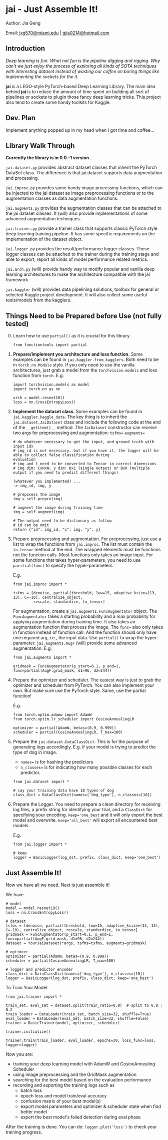 # jai - Just Assemble It!

Author: Jia Geng

Email: jxg570@miami.edu | gjia0214@hotmail.com

## Introduction

*Deep learning is fun. What not fun is the pipeline digging and rigging. Why can't we just enjoy the process
 of exploring all kinds of SOTA techniques with interesting dataset instead of wasting our coffee on boring things like implementing the sockets for the it.*

**jai** is a LEGO-style PyTorch-based Deep Learning Library. 
The main idea behind **jai** is to reduce the amount of time spent on building all sort of pipelines or sockets to plugin those fancy deep learning tricks. This project also tend to create some handy toolkits for Kaggle.

## Dev. Plan

Implement anything popped up in my head when I got time and coffee...

## Library Walk Through 

**Currently the library is in 0.0.-1 version**...

`jai.dataset.py` provides abstract dataset classes that inherit the PyTorch DataSet class. 
The difference is that jai.dataset supports data augmentation and processing.

`jai.improc.py` provides some handy image processing functions, which can be injected to the jai dataset as image
 preprocessing functions or to the augmentation classes as data augmentation functions. 

`jai.augments.py` provides the augmentation classes that can be attached to the jai dataset classes. 
It (will) also provide implementations of some advanced augmentation techniques.

`jai.trainer.py` provide a trainer class that supports classic PyTorch style deep learning training pipeline.
It has some specific requirements on the implementation of the dataset object. 

`jai.logger.py` provides the result/performance logger classes. 
These logger classes can be attached to the trainer during the training stage and able to export, report all kinds of
 model performance related metrics.

`jai.arch.py` (will) provide handy way to modify popular and vanilla deep learning architectures to make the
 architecture compatible with the jai framework.

`jai.kaggler` (will) provides data pipelining solutions, toolbox for general or selected Kaggle project development.
It will also collect some useful tools/models from the kagglers.
 

## Things Need to be Prepared before Use (not fully tested)

0. Learn how to use `partial()` as it is crucial for this library.

    ```
    from functiontools import partial
    ```

1. **Prepare/Implement you architecture and loss function.** Some examples can be found in `jai.kaggler.from_kagglers`.
Both need to be in `torch.nn.Module` style. 
If you only need to use the vanilla architectures, just grab a model from the `torchvision.models` and loss function
 from `torch`. 
    E.g.
    ```
    import torchvision.models as model
    import torch.nn as nn
   
    arch = model.resnet18()
    loss = nn.CrossEntropyLoss()
    ```

2. **Implement the dataset class.** Some examples can be found in `jai.kaggler.kaggle_data`. 
The key thing is to inherit the `jai.dataset.JaiDataset`
class and include the following code at the end of the `__getitem()__` method.
The `JaiDataset` constructor can receive two args for preprocessing and augmentation: `tsfms=` `augments=`

    ```
    # do whatever necessary to get the input, and ground truth with input idx
    # img_id is not necessary. but if you have it, the logger will be able to collect false classification during
    evaluation
    # img and t need to be converted to Tensor in correct dimensions
    # img dim: CxHxW; y dim: Bx1 (single output) or BxK (multiple output if you need to predict different things) 
    
    (whatever you implemented) ...
    -> img_id, img, y  
   
    # prepocess the image 
    img = self.prepro(img)
    
    # augment the image during training time
    img = self.augment(img)
    
    # The output need to be dictionary as follow
    # id can be omit
    return {"id": img_id, "x": img, "y": y}
    ```

3. Prepare preprocessing and augmentation. 
For preprocessing, just use a list to wrap the functions from `jai.improc`. 
The list must contain the `to_tensor` method at the end. 
The wrapped elements must be functions not the function calls. 
Most functions only takes an image input. 
For some functions that takes hyper-parameters, you need to use `paritial(func)` to specify the hyper-parameters.

    E.g.
    ```
    from jai.improc import * 
   
    tsfms = [denoise, partial(threshold, low=15, adaptive_ksize=(13, 13), C=-10), centralize_object, 
             rescale, standardize, to_tensor]
    ```

    For augmentation, create a `jai.augments.FuncAugmentator` object. 
    The `FuncAugmentator` takes a starting probability and a max probability for applying augmentation during training
     time.
    It also takes an augmentation function that process the image. 
    The `func=` also only takes in function instead of function call. 
    And the function should only have one required arg, i.e., the input data. 
    Use `partial()` to wrap the hyper-parameter. `jai.augments.AugF` (will) provide some advanced augmentation.
    E.g:
    ```
    from jai.augments import * 
   
    gridmask = FuncAugmentator(p_start=0.1, p_end=1, func=partial(AugF.grid_mask, d1=96, d2=244))
    ```

4. Prepare the optimizer and scheduler. The easiest way is just to grab the optimizer and scheduler from PyTorch. 
You can also implement your own. But make sure use the PyTorch style. Same, use the partial function!
    
    E.g.
    ```
    from torch.optim.adamw import AdamW
    from torch.optim.lr_scheduler import CosineAnnealingLR
   
    optimizer = partial(AdamW, betas=(0.9, 0.999))
    scheduler = partial(CosineAnnealingLR, T_max=100)
    ```

5. Prepare the `jai.dataset.DataClassDict`. This is for the purpose of generating logs accordingly.
   E.g. if your model is trying to predict the type of dog in image.
    - `names=` is for hashing the predictors
    - `n_classes=` is for indicating how many possible classes for each predictor.
   
   ```
   from jai.dataset import *
   
   # say your training data have 10 types of dog 
   class_dict = DataClassDict(names=['dog_type'], n_classes=[10])
   ``` 

6. Prepare the Logger. You need to prepare a clean directory for receiving log files, 
a prefix string for identifying your trial, and a `ClassDict` for specifying your encoding.
`keep='one_best` and it will only export the best model and overwrite. 
`keep='all_best'` will export all encountered best models.
    
    E.g.
    ```
    from jai.logger import *
    
   # keep
    logger = BasicLogger(log_dst, prefix, class_dict, keep='one_best')
    ```

## Just Assemble It!

Now we have all we need. Next is just assemble it!

We have
```
# model
model = model.resnet18()
loss = nn.CrossEntropyLoss()

# dataset
tsfms = [denoise, partial(threshold, low=15, adaptive_ksize=(13, 13), C=-10), centralize_object, rescale, standardize, to_tensor]
gridmask = FuncAugmentator(p_start=0.1, p_end=1, func=partial(AugF.grid_mask, d1=96, d2=244))
dataset = YourJaiDataset(*args, tsfms=tsfms, augments=gridmask)

# optimzer
optimizer = partial(AdamW, betas=(0.9, 0.999))
scheduler = partial(CosineAnnealingLR, T_max=100)

# logger and predictor encoder
class_dict = DataClassDict(names=['dog_type'], n_classes=[10])
logger = BasicLogger(log_dst, prefix, class_dict, keep='one_best')
```

To Train Your Model:

```
from jai.trainer import *

train_set, eval_set = dataset.split(train_ratio=0.8)  # split to 0.8 : 0.2
train_loader = DataLoader(train_set, batch_size=32, shuffle=True)
eval_loader = DataLoader(eval_Set, batch_size=32, shuffle=False)
trainer = BasicTrainer(model, optimizer, scheduler)

trainer.initialize()

trainer.train(train_loader, eval_loader, epochs=30, loss_func=loss, logger=logger)
```

Now you are:
- training your deep learning model with AdamW and CosineAnnealing Scheduler
- using image preprocessing and the GridMask augmentation
- searching for the best model based on the evaluation performance
- recording and exporting the training logs such as
    - batch loss
    - epoch loss and model train/eval accuracy    
    - confusion matrix of your best model(s)
    - export model parameters and optimizer & scheduler state when find better model
    - export the best model's failed detection during eval phase 

After the training is done. You can do: `logger.plot('loss')` to check your training progress.









